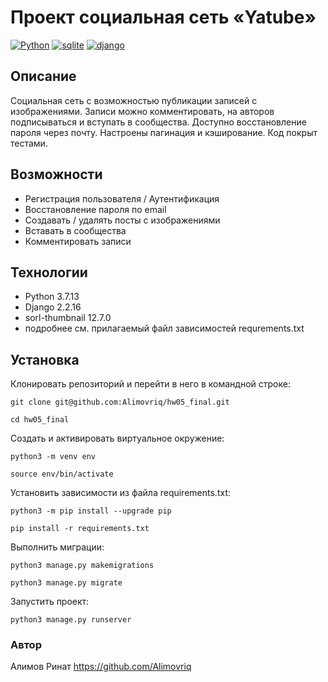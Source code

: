 # Проект социальная сеть «Yatube»
[![Python](https://img.shields.io/badge/-Python-464646?style=flat-square&logo=Python)](https://www.python.org/)
[![sqlite](https://skillicons.dev/icons?i=sqlite)](https://sqlite.org/)
[![django](https://skillicons.dev/icons?i=django)](https://https://www.djangoproject.com/)

## Описание
 Социальная сеть с возможностью публикации записей с изображениями. Записи можно комментировать, на авторов подписываться и вступать в сообщества. Доступно восстановление пароля через почту. Настроены пагинация и кэширование. Код покрыт тестами.

## Возможности
- Регистрация пользователя / Аутентификация
- Восстановление пароля по email
- Создавать / удалять посты с изображениями
- Вставать в сообщества
- Комментировать записи

## Технологии
 - Python 3.7.13
 - Django 2.2.16
 - sorl-thumbnail 12.7.0
 - подробнее см. прилагаемый файл зависимостей requrements.txt

## Установка
Клонировать репозиторий и перейти в него в командной строке:

```
git clone git@github.com:Alimovriq/hw05_final.git
```

```
cd hw05_final
```

Cоздать и активировать виртуальное окружение:

```
python3 -m venv env
```

```
source env/bin/activate
```

Установить зависимости из файла requirements.txt:

```
python3 -m pip install --upgrade pip
```

```
pip install -r requirements.txt
```

Выполнить миграции:

```
python3 manage.py makemigrations
```
```
python3 manage.py migrate
```

Запустить проект:

```
python3 manage.py runserver
```

### Автор
Алимов Ринат
https://github.com/Alimovriq
